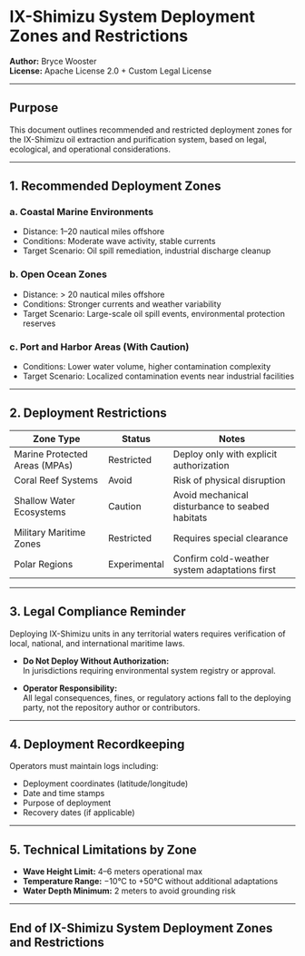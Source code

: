 # IX-Shimizu System Deployment Zones and Restrictions

**Author:** Bryce Wooster  
**License:** Apache License 2.0 + Custom Legal License  

---

## Purpose

This document outlines recommended and restricted deployment zones for the IX-Shimizu oil extraction and purification system, based on legal, ecological, and operational considerations.

---

## 1. Recommended Deployment Zones

### a. Coastal Marine Environments
- Distance: 1–20 nautical miles offshore
- Conditions: Moderate wave activity, stable currents
- Target Scenario: Oil spill remediation, industrial discharge cleanup

### b. Open Ocean Zones
- Distance: > 20 nautical miles offshore
- Conditions: Stronger currents and weather variability
- Target Scenario: Large-scale oil spill events, environmental protection reserves

### c. Port and Harbor Areas (With Caution)
- Conditions: Lower water volume, higher contamination complexity
- Target Scenario: Localized contamination events near industrial facilities

---

## 2. Deployment Restrictions

| Zone Type                    | Status           | Notes                                           |
|------------------------------|------------------|-------------------------------------------------|
| Marine Protected Areas (MPAs)| Restricted       | Deploy only with explicit authorization         |
| Coral Reef Systems           | Avoid            | Risk of physical disruption                      |
| Shallow Water Ecosystems     | Caution          | Avoid mechanical disturbance to seabed habitats |
| Military Maritime Zones      | Restricted       | Requires special clearance                      |
| Polar Regions                | Experimental     | Confirm cold-weather system adaptations first   |

---

## 3. Legal Compliance Reminder

Deploying IX-Shimizu units in any territorial waters requires verification of local, national, and international maritime laws.

- **Do Not Deploy Without Authorization:**  
  In jurisdictions requiring environmental system registry or approval.

- **Operator Responsibility:**  
  All legal consequences, fines, or regulatory actions fall to the deploying party, not the repository author or contributors.

---

## 4. Deployment Recordkeeping

Operators must maintain logs including:

- Deployment coordinates (latitude/longitude)
- Date and time stamps
- Purpose of deployment
- Recovery dates (if applicable)

---

## 5. Technical Limitations by Zone

- **Wave Height Limit:** 4–6 meters operational max
- **Temperature Range:** −10°C to +50°C without additional adaptations
- **Water Depth Minimum:** 2 meters to avoid grounding risk

---

## End of IX-Shimizu System Deployment Zones and Restrictions
